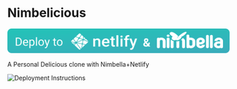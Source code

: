 # Nimbelicious

<a href="https://app.netlify.com/start/deploy?repository=https://github.com/openwhisk-blog/nimbelicious&stack=nimbella">![Deploy to Netlify & Nimbella](.github/deploy_to_netlify_nimbella.svg)</a>

A Personal Delicious clone with Nimbella+Netlify

![Deployment Instructions](https://openwhisk.blog/post/tech/fullstack-serverless/)
